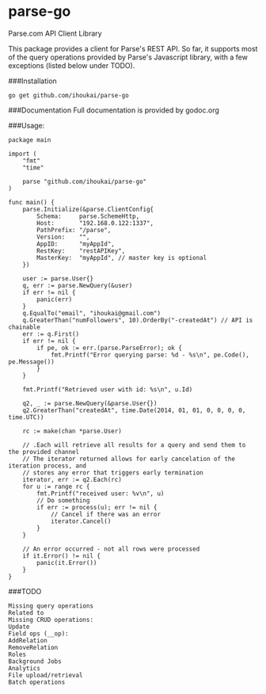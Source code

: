 # parse-go
Parse.com API Client Library

This package provides a client for Parse's REST API. So far, it supports most of the query operations provided by Parse's Javascript library, with a few exceptions (listed below under TODO).

###Installation

```
go get github.com/ihoukai/parse-go

```
###Documentation Full documentation is provided by godoc.org

###Usage:


```
package main

import (
	"fmt"
	"time"

	parse "github.com/ihoukai/parse-go"
)

func main() {
	parse.Initialize(&parse.ClientConfig{
		Schema:     parse.SchemeHttp,
		Host:       "192.168.0.122:1337",
		PathPrefix: "/parse",
		Version:    "",
		AppID:      "myAppId",
		RestKey:    "restAPIKey",
		MasterKey:  "myAppId", // master key is optional
	})

	user := parse.User{}
	q, err := parse.NewQuery(&user)
	if err != nil {
		panic(err)
	}
	q.EqualTo("email", "ihoukai@gmail.com")
	q.GreaterThan("numFollowers", 10).OrderBy("-createdAt") // API is chainable
	err := q.First()
	if err != nil {
		if pe, ok := err.(parse.ParseError); ok {
			fmt.Printf("Error querying parse: %d - %s\n", pe.Code(), pe.Message())
		}
	}

	fmt.Printf("Retrieved user with id: %s\n", u.Id)

	q2, _ := parse.NewQuery(&parse.User{})
	q2.GreaterThan("createdAt", time.Date(2014, 01, 01, 0, 0, 0, 0, time.UTC))

	rc := make(chan *parse.User)

	// .Each will retrieve all results for a query and send them to the provided channel
	// The iterator returned allows for early cancelation of the iteration process, and
	// stores any error that triggers early termination
	iterator, err := q2.Each(rc)
	for u := range rc {
		fmt.Printf("received user: %v\n", u)
		// Do something
		if err := process(u); err != nil {
			// Cancel if there was an error
			iterator.Cancel()
		}
	}

	// An error occurred - not all rows were processed
	if it.Error() != nil {
		panic(it.Error())
	}
}

```

###TODO
```
Missing query operations
Related to
Missing CRUD operations:
Update
Field ops (__op):
AddRelation
RemoveRelation
Roles
Background Jobs
Analytics
File upload/retrieval
Batch operations
```
